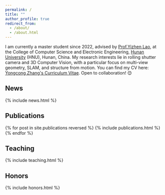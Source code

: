 ```yaml
---
permalink: /
title: ""
author_profile: true
redirect_from: 
  - /about/
  - /about.html
---
```


I am currently a master student since 2022, advised by [Prof.Yizhen Lao](https://scholar.google.fr/citations?user=OhPsgH0AAAAJ&hl=en), at the College of Computer Science and Electronic Engineering, [Hunan University](https://www.hnu.edu.cn/) (HNU), Hunan, China. My research interests lie in rolling shutter camera and 3D Computer Vision, with a particular focus on multi-view geometry, SLAM, and structure from motion. You can find my CV here: [Yongcong Zhang's Curriculum Vitae](cv.pdf). Open to collaboration! 😊



## News
<style style="text/css"> .news{font-size:0.75em;} </style>
{% include news.html %}


## Publications

<style style="text/css"> .hoverTable{ width:85%; border-collapse:collapse; border: 0px; } .hoverTable td{ padding:7px; border:#4e95f4 0px solid; } /* Define the default color for all the table rows */ .hoverTable tr{} /* Define the hover highlight color for the table row */ .hoverTable tr:hover { background-color: #f7f7f7; } </style> {% for post in site.publications reversed %} {% include publications.html %} {% endfor %}


## Teaching
<style style="text/css"> .news{font-size:0.75em;} </style>
{% include teaching.html %}

## Honors
<style style="text/css"> .news{font-size:0.75em;} </style>
{% include honors.html %}



